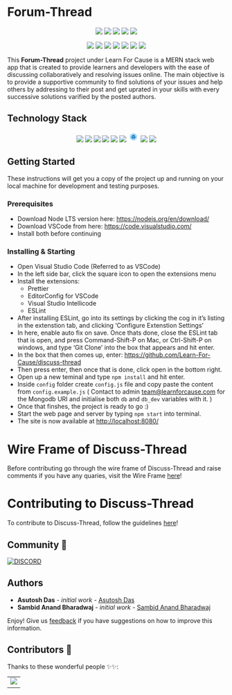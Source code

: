 # Forum-Thread
<div align="center">

<a href="https://github.com/Learn-For-Cause/Forum-Thread"><img src="https://badges.frapsoft.com/os/v1/open-source.svg?v=103"></a>
<a href="https://github.com/Learn-For-Cause/Forum-Thread"><img src="https://img.shields.io/badge/Built%20by-developers%20%3C%2F%3E-0059b3"></a>
<a href="https://github.com/Learn-For-Cause/Forum-Thread"><img src="https://img.shields.io/static/v1.svg?label=Contributions&message=Welcome&color=yellow"></a>
<a href="https://github.com/Learn-For-Cause/"><img src="https://img.shields.io/badge/Maintained%3F-yes-brightgreen.svg?v=103"></a>
<a href="https://github.com/Learn-For-Cause/Forum-Thread/blob/main/LICENSE"><img src="https://img.shields.io/badge/license-MIT-blue.svg?v=103"></a>

<a href="https://github.com/Learn-For-Cause/Forum-Thread/graphs/contributors"><img src="https://img.shields.io/github/contributors/Learn-For-Cause/Forum-Thread?color=brightgreen"></a>
<a href="https://github.com/Learn-For-Cause/Forum-Thread/stargazers"><img src="https://img.shields.io/github/stars/Learn-For-Cause/Forum-Thread?color=0059b3"></a>
<a href="https://github.com/Learn-For-Cause/Forum-Thread/network/members"><img src="https://img.shields.io/github/forks/Learn-For-Cause/Forum-Thread?color=yellow"></a>
<a href="https://github.com/Learn-For-Cause/Forum-Thread/issues"><img src="https://img.shields.io/github/issues/Learn-For-Cause/Forum-Thread?color=0059b3"></a>
<a href="https://github.com/Learn-For-Cause/Forum-Thread/issues?q=is%3Aissue+is%3Aclosed"><img src="https://img.shields.io/github/issues-closed-raw/Learn-For-Cause/Forum-Thread?color=yellow"></a>
<a href="https://github.com/Learn-For-Cause/Forum-Thread/pulls"><img src="https://img.shields.io/github/issues-pr/Learn-For-Cause/Forum-Thread?color=brightgreen"></a>
<a href="https://github.com/Learn-For-Cause/Forum-Thread/pulls?q=is%3Apr+is%3Aclosed"><img src="https://img.shields.io/github/issues-pr-closed-raw/Learn-For-Cause/Forum-Thread?color=0059b3"></a> 
</div>

This **Forum-Thread** project under Learn For Cause is a MERN stack web app that is created to provide learners and developers with the ease of discussing collaboratively and resolving issues online. The main objective is to provide a supportive community to find solutions of your issues and help others by addressing to their post and get uprated in your skills with every successive solutions varified by the posted authors.

<div>
      <h2>Technology Stack</h2>
      <p align ="center">
        <code><img src="https://img.icons8.com/color/48/000000/mongodb.png" width="5%" /></code>
        <code><img src="https://d2eip9sf3oo6c2.cloudfront.net/tags/images/000/000/359/full/expressjslogo.png" width="5%" /></code>
        <code><img src="https://img.icons8.com/color/48/000000/react-native.png" width="5%" /></code>
        <code><img src="https://img.icons8.com/windows/64/26e07f/node-js.png" width="5%"/></code>
        <code><img src="https://img.icons8.com/color/64/000000/git.png" width="5%"/></code>
        <code><img src="https://img.icons8.com/color/64/000000/github.png" width="5%"/></code>
        <code><img src="https://raw.githubusercontent.com/github/explore/80688e429a7d4ef2fca1e82350fe8e3517d3494d/topics/webpack/webpack.png" width="5%"/></code>
        <code><img src="https://img.icons8.com/color/64/000000/bootstrap.png" width="5%"/></code>
        <code><img src="https://img.icons8.com/color/64/000000/sass.png" width="5%"/></code>
      </p>
</div>

## Getting Started

These instructions will get you a copy of the project up and running on your local machine for development and testing purposes.

### Prerequisites

- Download Node LTS version here: <https://nodejs.org/en/download/>
- Download VSCode from here: <https://code.visualstudio.com/>
- Install both before continuing

### Installing & Starting

- Open Visual Studio Code (Referred to as VSCode)
- In the left side bar, click the square icon to open the extensions menu
- Install the extensions:
  - Prettier
  - EditorConfig for VSCode
  - Visual Studio Intellicode
  - ESLint
- After installing ESLint, go into its settings by clicking the cog in it’s listing in the extenstion tab, and clicking ‘Configure Extenstion Settings’
- In here, enable auto fix on save.
Once thats done, close the ESLint tab that is open, and press Command-Shift-P on Mac, or Ctrl-Shift-P on windows, and type ‘Git Clone’ into the box that appears and hit enter.
- In the box that then comes up, enter:
<https://github.com/Learn-For-Cause/discuss-thread>
- Then press enter, then once that is done, click open in the bottom right.
- Open up a new teminal and type `npm install` and hit enter.
- Inside `config` folder create `config.js` file and copy paste the content from `config.example.js` ( Contact to admin [team@learnforcause.com](team@learnforcause.com) for the Mongodb URI and initialise both `db` and `db_dev` variables with it. )
- Once that finshes, the project is ready to go :)
- Start the web page and server by typing `npm start` into terminal.
- The site is now available at <http://localhost:8080/>

# Wire Frame of Discuss-Thread

Before contributing go through the wire frame of Discuss-Thread and raise comments if you have any quaries, visit the Wire Frame [here](https://wireframepro.mockflow.com/view/Mc96bf38ae0b915aea8bf416364d60fab1620850361205)!

# Contributing to Discuss-Thread

To contribute to Discuss-Thread, follow the guidelines [here](./contributing.md)!

## Community 👥

[![DISCORD](https://img.shields.io/badge/Join-Discord-blue)](https://discord.gg/csVrbuxdwQ)

## Authors
- **Asutosh Das** - _initial work_ - [Asutosh Das](https://github.com/Ash-exp)
- **Sambid Anand Bharadwaj** - _initial work_ - [Sambid Anand Bharadwaj](https://github.com/sams14)

Enjoy! Give us [feedback](https://github.com/Learn-For-Cause/Forum-Thread/issues) if you have suggestions on how to improve this information.

## Contributors 🌟 

Thanks to these wonderful people ✨✨:

<table>
	<tr>
		<td>
			<a href="https://github.com/Learn-For-Cause/Forum-Thread/contributors">
  				<img src="https://contrib.rocks/image?repo=Learn-For-Cause/Forum-Thread" />
			</a>
		</td>
	</tr>
</table>

